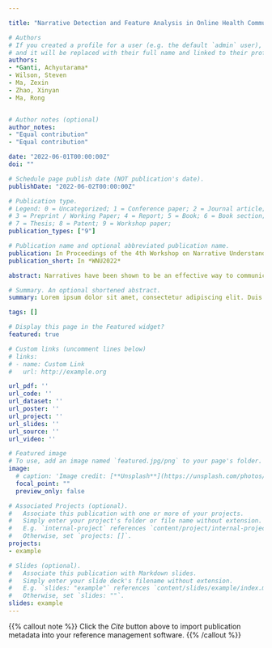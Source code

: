 ```yaml
---

title: "Narrative Detection and Feature Analysis in Online Health Communities"

# Authors
# If you created a profile for a user (e.g. the default `admin` user), write the username (folder name) here 
# and it will be replaced with their full name and linked to their profile.
authors:
- *Ganti, Achyutarama*
- Wilson, Steven
- Ma, Zexin
- Zhao, Xinyan
- Ma, Rong


# Author notes (optional)
author_notes:
- "Equal contribution"
- "Equal contribution"

date: "2022-06-01T00:00:00Z"
doi: ""

# Schedule page publish date (NOT publication's date).
publishDate: "2022-06-02T00:00:00Z"

# Publication type.
# Legend: 0 = Uncategorized; 1 = Conference paper; 2 = Journal article;
# 3 = Preprint / Working Paper; 4 = Report; 5 = Book; 6 = Book section;
# 7 = Thesis; 8 = Patent; 9 = Workshop paper;
publication_types: ["9"]

# Publication name and optional abbreviated publication name.
publication: In Proceedings of the 4th Workshop on Narrative Understanding Jul 2022
publication_short: In *WNU2022*

abstract: Narratives have been shown to be an effective way to communicate health risks and promote health behavior change, and given the growing amount of health information being shared on social media, it is crucial to study health-related narratives in social media. However, expert identification of a large number of narrative texts is a time consuming process, and larger scale studies on the use of narratives may be enabled through automatic text classification approaches. Prior work has demonstrated that automatic narrative detection is possible, but modern deep learning approaches have not been used for this task in the domain of online health communities. Therefore, in this paper, we explore the use of deep learning methods to automatically classify the presence of narratives in social media posts, finding that they outperform previously proposed approaches. We also find that in many cases, these models generalize well across posts from different health organizations. Finally, in order to better understand the increase in performance achieved by deep learning models, we use feature analysis techniques to explore the features that most contribute to narrative detection for posts in online health communities.

# Summary. An optional shortened abstract.
summary: Lorem ipsum dolor sit amet, consectetur adipiscing elit. Duis posuere tellus ac convallis placerat. Proin tincidunt magna sed ex sollicitudin condimentum.

tags: []

# Display this page in the Featured widget?
featured: true

# Custom links (uncomment lines below)
# links:
# - name: Custom Link
#   url: http://example.org

url_pdf: ''
url_code: ''
url_dataset: ''
url_poster: ''
url_project: ''
url_slides: ''
url_source: ''
url_video: ''

# Featured image
# To use, add an image named `featured.jpg/png` to your page's folder. 
image:
  # caption: 'Image credit: [**Unsplash**](https://unsplash.com/photos/pLCdAaMFLTE)'
  focal_point: ""
  preview_only: false

# Associated Projects (optional).
#   Associate this publication with one or more of your projects.
#   Simply enter your project's folder or file name without extension.
#   E.g. `internal-project` references `content/project/internal-project/index.md`.
#   Otherwise, set `projects: []`.
projects:
- example

# Slides (optional).
#   Associate this publication with Markdown slides.
#   Simply enter your slide deck's filename without extension.
#   E.g. `slides: "example"` references `content/slides/example/index.md`.
#   Otherwise, set `slides: ""`.
slides: example
---
```


{{% callout note %}}
Click the *Cite* button above to import publication metadata into your reference management software.
{{% /callout %}}

